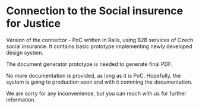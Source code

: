 # Connection to the Social insurence for Justice

Version of the connector - PoC written in Rails, using B2B services of Czech social insurance.
It contains basic prototype implementing newly developed design system.

The document generator prototype is needed to generate final PDF.

No more documentation is provided, as long as it is PoC.
Hopefully, the system is going to production soon and with it comming the documentation.

We are sorry for any inconvenience, but you can reach with us for further information.
